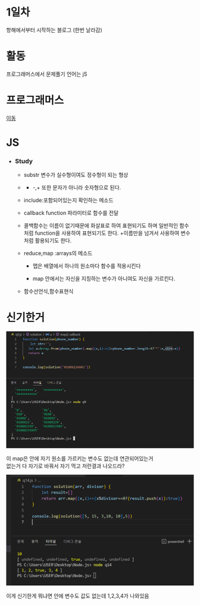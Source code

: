 # 1일차
항해에서부터 시작하는 블로그
(한번 날라감)

# 활동 

프로그래머스에서 문제풀기 언어는 jS
 
# 프로그래머스 
<a href='https://school.programmers.co.kr/'>이동</a>

# JS

+ ### Study
  + substr 변수가 실수형이여도 정수형이 되는 형상
  + + -,+ 또한 문자가 아니라 숫자형으로 된다.
  + include:포함되어있는지 확인하는 메소드
  + callback function 파라미터로 함수를 전달
  + 콜백함수는 이름이 없기때문에 화살표로 하여 표현되기도 하며 일반적인 함수처럼 function을 사용하여 표현되기도 한다.
    +이름만을 넘겨서 사용하여 변수처럼 활용되기도 한다.
  + reduce,map :arrays의 메소드
    
    + 맵은 배열에서 하나의 원소마다 함수를 적용시킨다
    
    + map 안에서는 자신을 지칭하는 변수가 아니여도 자신을 가르킨다.
    
  +	함수선언식,함수표현식

# 신기한거 

![map?](./images/map_problem.PNG)

이 map은 안에 자기 원소를 가르키는 변수도 없는데 연관되어있는거<br>없는거 다 자기로 바꿔서 자기 먹고 저런결과 나오드라?

 ![map2?](./images/map_problem2.png)

이게 신기한게 뭐냐면 안에 변수도 값도 없는데 1,2,3,4가 나와있음
 
